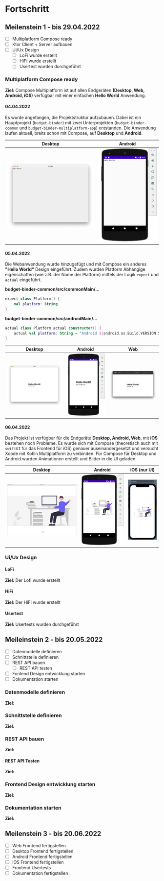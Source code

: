 # Fortschritt

## Meilenstein 1 - bis 29.04.2022
- [ ] Multiplatform Compose ready
- [ ] Ktor Client + Server aufbauen
- [ ] Ui/Ux Design
    - [ ] LoFi wurde erstellt
    - [ ] HiFi wurde erstellt
    - [ ] Usertest wurden durchgeführt

### Multiplatform Compose ready
**Ziel:** Compose Multiplatform ist auf allen Endgeräten **(Desktop, Web, Android, iOS)** verfügbar mit einer einfachen **Hello World** Anwendung.

#### 04.04.2022
Es wurde angefangen, die Projektstruktur aufzubauen. Dabei ist ein Hauptprojekt (`budget-binder`) mit zwei Unterprojekten (`budget-binder-common` und `budget-binder-multiplatform-app`) entstanden. Die Anwendung laufen aktuell, breits schon mit Compose, auf **Desktop** und **Android**.

| Desktop                                            | Android                                            |
|----------------------------------------------------|----------------------------------------------------|
| ![Desktop](img/progress/desktop_01_helloworld.png) | ![Android](img/progress/android_01_helloworld.png) |

#### 05.04.2022
Die Webanwendung wurde hinzugefügt und mit Compose ein anderes **"Hello World"** Design eingeführt. Zudem wurden Platform Abhängige eigenschaften (wie z.B. der Name der Platform) mittels der Logik `expect` und `actual` eingeführt.

**budget-binder-common/src/commonMain/...**
```kotlin
expect class Platform() {
    val platform: String
}
```

**budget-binder-common/src/androidMain/...**
```kotlin
actual class Platform actual constructor() {
    actual val platform: String = "Android ${android.os.Build.VERSION.SDK_INT}"
}
```

| Desktop                                            | Android                                            | Web                                        |
|----------------------------------------------------|----------------------------------------------------|--------------------------------------------|
| ![Desktop](img/progress/desktop_02_helloworld.png) | ![Android](img/progress/android_02_helloworld.png) | ![Web](img/progress/web_02_helloworld.png) |

#### 06.04.2022
Das Projekt ist verfügbar für die Endgeräte **Desktop, Android, Web**, mit **iOS** bestehen noch Probleme. Es wurde sich mit Compose (theoretisch auch mit `swiftUI` für das Frontend für iOS) genauer auseinandergesetzt und versucht Xcode mit Kotlin Multiplatform zu verbinden. Für Compose für Desktop und Android wurden Animationen erstellt und Bilder in die UI geladen.

| Desktop                                                     | Android                                                     | iOS (nur UI)                                        |
|-------------------------------------------------------------|-------------------------------------------------------------|-----------------------------------------------------|
| ![Desktop](img/progress/desktop_03_animated_helloworld.gif) | ![Android](img/progress/android_03_animated_helloworld.gif) | ![iOS](img/progress/ios_03_animated_helloworld.gif) |

### Ui/Ux Design

#### LoFi
**Ziel:** Der Lofi wurde erstellt

#### HiFi
**Ziel:** Der HiFi wurde erstellt

#### Usertest
**Ziel:** Usertests wurden durchgeführt

## Meileinstein 2 - bis 20.05.2022
- [ ] Datenmodelle definieren
- [ ] Schnittstelle definieren
- [ ] REST API bauen
    - [ ] REST API testen
- [ ] Fontend Design entwicklung starten
- [ ] Dokumentation starten

### Datenmodelle definieren
**Ziel:** 

### Schnittstelle definieren
**Ziel:** 

### REST API bauen
**Ziel:** 

#### REST API Testen
**Ziel:** 

### Frontend Design entwicklung starten
**Ziel:** 

### Dokumentation starten
**Ziel:** 

## Meilenstein 3 - bis 20.06.2022
- [ ] Web Frontend fertigstellen
- [ ] Desktop Frontend fertigstellen
- [ ] Android Frontend fertigstellen
- [ ] iOS Frontend fertigstellen
- [ ] Frontend Usertests
- [ ] Dokumentation fertigstellen
